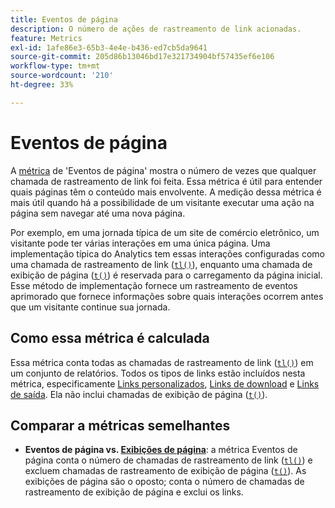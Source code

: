 ```yaml
---
title: Eventos de página
description: O número de ações de rastreamento de link acionadas.
feature: Metrics
exl-id: 1afe86e3-65b3-4e4e-b436-ed7cb5da9641
source-git-commit: 205d86b13046bd17e321734904bf57435ef6e106
workflow-type: tm+mt
source-wordcount: '210'
ht-degree: 33%

---
```


# Eventos de página

A [métrica](overview.md) de &#39;Eventos de página&#39; mostra o número de vezes que qualquer chamada de rastreamento de link foi feita. Essa métrica é útil para entender quais páginas têm o conteúdo mais envolvente. A medição dessa métrica é mais útil quando há a possibilidade de um visitante executar uma ação na página sem navegar até uma nova página.

Por exemplo, em uma jornada típica de um site de comércio eletrônico, um visitante pode ter várias interações em uma única página. Uma implementação típica do Analytics tem essas interações configuradas como uma chamada de rastreamento de link ([`tl()`](/help/implement/vars/functions/tl-method.md)), enquanto uma chamada de exibição de página ([`t()`](/help/implement/vars/functions/t-method.md)) é reservada para o carregamento da página inicial. Esse método de implementação fornece um rastreamento de eventos aprimorado que fornece informações sobre quais interações ocorrem antes que um visitante continue sua jornada.

## Como essa métrica é calculada

Essa métrica conta todas as chamadas de rastreamento de link ([`tl()`](/help/implement/vars/functions/tl-method.md)) em um conjunto de relatórios. Todos os tipos de links estão incluídos nesta métrica, especificamente [Links personalizados](../dimensions/custom-link.md), [Links de download](../dimensions/download-link.md) e [Links de saída](../dimensions/exit-link.md). Ela não inclui chamadas de exibição de página ([`t()`](/help/implement/vars/functions/t-method.md)).

## Comparar a métricas semelhantes

* **Eventos de página vs. [Exibições de página](page-views.md)**: a métrica Eventos de página conta o número de chamadas de rastreamento de link ([`tl()`](/help/implement/vars/functions/tl-method.md)) e excluem chamadas de rastreamento de exibição de página ([`t()`](/help/implement/vars/functions/t-method.md)). As exibições de página são o oposto; conta o número de chamadas de rastreamento de exibição de página e exclui os links.
